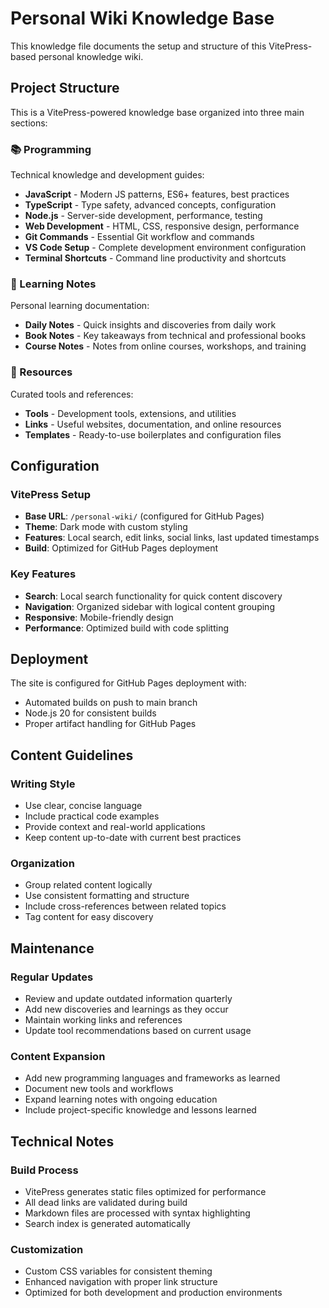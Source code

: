 # Personal Wiki Knowledge Base

This knowledge file documents the setup and structure of this VitePress-based personal knowledge wiki.

## Project Structure

This is a VitePress-powered knowledge base organized into three main sections:

### 📚 Programming

Technical knowledge and development guides:

- **JavaScript** - Modern JS patterns, ES6+ features, best practices
- **TypeScript** - Type safety, advanced concepts, configuration
- **Node.js** - Server-side development, performance, testing
- **Web Development** - HTML, CSS, responsive design, performance
- **Git Commands** - Essential Git workflow and commands
- **VS Code Setup** - Complete development environment configuration
- **Terminal Shortcuts** - Command line productivity and shortcuts

### 📝 Learning Notes

Personal learning documentation:

- **Daily Notes** - Quick insights and discoveries from daily work
- **Book Notes** - Key takeaways from technical and professional books
- **Course Notes** - Notes from online courses, workshops, and training

### 🔧 Resources

Curated tools and references:

- **Tools** - Development tools, extensions, and utilities
- **Links** - Useful websites, documentation, and online resources
- **Templates** - Ready-to-use boilerplates and configuration files

## Configuration

### VitePress Setup

- **Base URL**: `/personal-wiki/` (configured for GitHub Pages)
- **Theme**: Dark mode with custom styling
- **Features**: Local search, edit links, social links, last updated timestamps
- **Build**: Optimized for GitHub Pages deployment

### Key Features

- **Search**: Local search functionality for quick content discovery
- **Navigation**: Organized sidebar with logical content grouping
- **Responsive**: Mobile-friendly design
- **Performance**: Optimized build with code splitting

## Deployment

The site is configured for GitHub Pages deployment with:

- Automated builds on push to main branch
- Node.js 20 for consistent builds
- Proper artifact handling for GitHub Pages

## Content Guidelines

### Writing Style

- Use clear, concise language
- Include practical code examples
- Provide context and real-world applications
- Keep content up-to-date with current best practices

### Organization

- Group related content logically
- Use consistent formatting and structure
- Include cross-references between related topics
- Tag content for easy discovery

## Maintenance

### Regular Updates

- Review and update outdated information quarterly
- Add new discoveries and learnings as they occur
- Maintain working links and references
- Update tool recommendations based on current usage

### Content Expansion

- Add new programming languages and frameworks as learned
- Document new tools and workflows
- Expand learning notes with ongoing education
- Include project-specific knowledge and lessons learned

## Technical Notes

### Build Process

- VitePress generates static files optimized for performance
- All dead links are validated during build
- Markdown files are processed with syntax highlighting
- Search index is generated automatically

### Customization

- Custom CSS variables for consistent theming
- Enhanced navigation with proper link structure
- Optimized for both development and production environments
